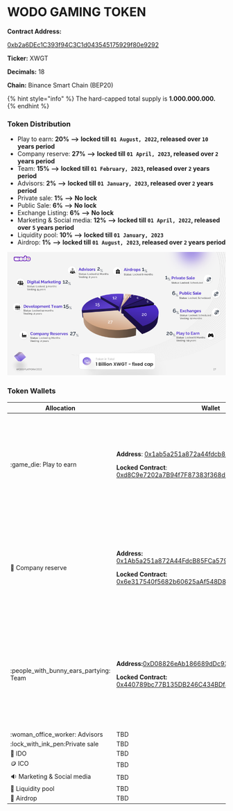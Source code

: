 # WODO GAMING TOKEN

**Contract Address:**&#x20;

[0xb2a6DEc1C393f94C3C1d043545175929f80e9292](https://bscscan.com/address/0xb2a6DEc1C393f94C3C1d043545175929f80e9292)

**Ticker:** XWGT

**Decimals:** 18

**Chain:** Binance Smart Chain (BEP20)

{% hint style="info" %}
The hard-capped total supply is **1.000.000.000.**
{% endhint %}

### **Token Distribution**

* Play to earn: **20%** **-->** **locked till `01 August, 2022`, released over `10` years period**
* Company reserve: **27%** **-->** **locked till `01 April, 2023`, released over `2` years period**
* Team: **15%** **-->** **locked till `01 February, 2023`, released over `2` years period**
* Advisors: **2%** **-->** **locked till `01 January, 2023`, released over `2` years period**
* Private sale: **1%**  **-->** **No lock**
* Public Sale: **6%**  **-->** **No lock**
* Exchange Listing: **6%**  **-->** **No lock**
* Marketing & Social media: **12%** **-->** **locked till `01 April, 2022`, released over `5` years period**
* Liquidity pool: **10%** **-->** **locked till `01 January, 2023`**
* Airdrop: **1%** **-->** **locked till `01 August, 2023`, released over `2` years period**

![](../../.gitbook/assets/image.png)

### Token Wallets

| Allocation                                 | Wallet                                                                                                                                                                                                                                                                                                                                   | Lock                                                                                                                                                                                 |
| ------------------------------------------ | ---------------------------------------------------------------------------------------------------------------------------------------------------------------------------------------------------------------------------------------------------------------------------------------------------------------------------------------- | ------------------------------------------------------------------------------------------------------------------------------------------------------------------------------------ |
| :game\_die: Play to earn                   | <p><strong>Address</strong>: <a href="https://bscscan.com/address/0x1ab5a251a872a44fdcb85fca5793e676bd7ab72a">0x1ab5a251a872a44fdcb85fca5793e676bd7ab72a</a></p><p><strong>Locked Contract</strong>: <a href="https://bscscan.com/address/0x6e317540f5682b60625aAf548D83D4F917F74Fb1">0xd8C9e7202a7B94f7F87383f368d51fee7Aa05c25</a></p> | <p><strong><code>Release Date:</code></strong><code>  01 August , 2022</code><br><strong>Vesting:</strong> Released over <strong>10</strong> years once the locking is revoked.</p>  |
| :briefcase: Company reserve                | <p><strong>Address:</strong> <a href="https://bscscan.com/address/0x1Ab5a251a872A44FdcB85FCa5793E676bD7aB72A">0x1Ab5a251a872A44FdcB85FCa5793E676bD7aB72A</a></p><p><strong>Locked Contract:</strong> <a href="https://bscscan.com/address/0x6e317540f5682b60625aAf548D83D4F917F74Fb1">0x6e317540f5682b60625aAf548D83D4F917F74Fb1</a></p> | <p><strong><code>Release Date:</code></strong><code>  01 April , 2023</code><br><strong>Vesting:</strong> Released over <strong>2</strong> years once the locking is revoked.</p>    |
| :people\_with\_bunny\_ears\_partying: Team | <p><strong>Address:</strong><a href="https://bscscan.com/address/0xD08826eAb186689dDc939571640a46fE01478B5C">0xD08826eAb186689dDc939571640a46fE01478B5C</a></p><p><strong>Locked Contract:</strong> <a href="https://bscscan.com/address/0x440789bc77B135DB246C434BDf8B3693b85F3CC2">0x440789bc77B135DB246C434BDf8B3693b85F3CC2</a></p>  | <p><strong><code>Release Date:</code></strong><code>  01 February , 2023</code><br><strong>Vesting:</strong> Released over <strong>2</strong> years once the locking is revoked.</p> |
| :woman\_office\_worker: Advisors           | TBD                                                                                                                                                                                                                                                                                                                                      |                                                                                                                                                                                      |
| :lock\_with\_ink\_pen:Private sale         | TBD                                                                                                                                                                                                                                                                                                                                      |                                                                                                                                                                                      |
| :purse: IDO                                | TBD                                                                                                                                                                                                                                                                                                                                      |                                                                                                                                                                                      |
| :coin: ICO                                 | TBD                                                                                                                                                                                                                                                                                                                                      |                                                                                                                                                                                      |
| :sound: Marketing & Social media           | TBD                                                                                                                                                                                                                                                                                                                                      |                                                                                                                                                                                      |
| :8ball: Liquidity pool                     | TBD                                                                                                                                                                                                                                                                                                                                      |                                                                                                                                                                                      |
| :gift: Airdrop                             | TBD                                                                                                                                                                                                                                                                                                                                      |                                                                                                                                                                                      |
